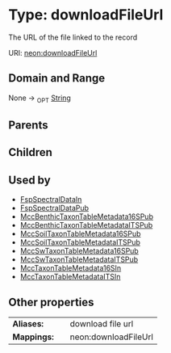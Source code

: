 
# Type: downloadFileUrl


The URL of the file linked to the record

URI: [neon:downloadFileUrl](https://data.neonscience.org/downloadFileUrl)


## Domain and Range

None ->  <sub>OPT</sub> [String](types/String.md)

## Parents


## Children


## Used by

 * [FspSpectralDataIn](FspSpectralDataIn.md)
 * [FspSpectralDataPub](FspSpectralDataPub.md)
 * [MccBenthicTaxonTableMetadata16SPub](MccBenthicTaxonTableMetadata16SPub.md)
 * [MccBenthicTaxonTableMetadataITSPub](MccBenthicTaxonTableMetadataITSPub.md)
 * [MccSoilTaxonTableMetadata16SPub](MccSoilTaxonTableMetadata16SPub.md)
 * [MccSoilTaxonTableMetadataITSPub](MccSoilTaxonTableMetadataITSPub.md)
 * [MccSwTaxonTableMetadata16SPub](MccSwTaxonTableMetadata16SPub.md)
 * [MccSwTaxonTableMetadataITSPub](MccSwTaxonTableMetadataITSPub.md)
 * [MccTaxonTableMetadata16SIn](MccTaxonTableMetadata16SIn.md)
 * [MccTaxonTableMetadataITSIn](MccTaxonTableMetadataITSIn.md)

## Other properties

|  |  |  |
| --- | --- | --- |
| **Aliases:** | | download file url |
| **Mappings:** | | neon:downloadFileUrl |

